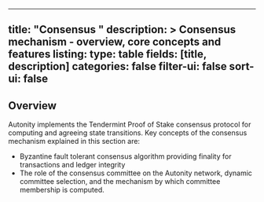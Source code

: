 
---
title: "Consensus "
description: >
  Consensus mechanism - overview, core concepts and features
listing:
  type: table
  fields: [title, description]
  categories: false
  filter-ui: false
  sort-ui: false
---

## Overview

Autonity implements the Tendermint Proof of Stake consensus protocol for computing and agreeing state transitions. Key concepts of the consensus mechanism explained in this section are:

- Byzantine fault tolerant consensus algorithm providing finality for transactions and ledger integrity
- The role of the consensus committee on the Autonity network, dynamic committee selection, and the mechanism by which committee membership is computed.
